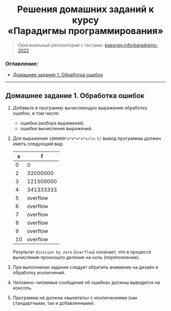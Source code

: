 <h1 align="center">Решения домашних заданий к курсу<br>«Парадигмы программирования»</h1>

> Оригинальный репозиторий с тестами: [kgeorgiy.info/paradigms-2022](https://www.kgeorgiy.info/git/geo/paradigms-2022/)

### Оглавление:
- [Домашнее задание 1. Обработка ошибок](#домашнее-задание-1-обработка-ошибок)

----------------------------------------------------------------------------------------------------

## Домашнее задание 1. Обработка ошибок

1. Добавьте в программу вычисляющую выражения обработку ошибок, в том числе:
    - ошибки разбора выражений;
    - ошибки вычисления выражений.
2. Для выражения `1000000*x*x*x*x*x/(x-1)` вывод программы должен иметь следующий вид:

    | **x** | **f**     |
    |-------|-----------|
    | 0     | 0         |
    | 2     | 32000000  |
    | 3     | 121500000 |
    | 4     | 341333333 |
    | 5     | overflow  |
    | 6     | overflow  |
    | 7     | overflow  |
    | 8     | overflow  |
    | 9     | overflow  |
    | 10    | overflow  |

    Результат `division by zero` (`overflow`) означает, что в процессе вычисления произошло деление на ноль (переполнение).
3. При выполнении задания следует обратить внимание на дизайн и обработку исключений.
4. Человеко-читаемые сообщения об ошибках должны выводится на консоль.
5. Программа не должна «вылетать» с исключениями (как стандартными, так и добавленными). 
